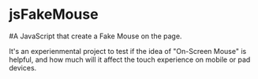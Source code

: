 jsFakeMouse
==============

#A JavaScript that create a Fake Mouse on the page.

It's an experienmental project to test if the idea of "On-Screen Mouse" is helpful, and how much will it affect the touch experience on mobile or pad devices.


